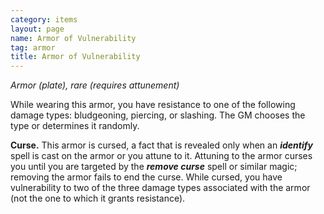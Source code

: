 ```yaml
---
category: items
layout: page
name: Armor of Vulnerability
tag: armor
title: Armor of Vulnerability 
---
```

_Armor (plate), rare (requires attunement)_ 

While wearing this armor, you have resistance to one of the following damage types: bludgeoning, piercing, or slashing. The GM chooses the type or determines it randomly.

**Curse.** This armor is cursed, a fact that is revealed only when an **_identify_** spell is cast on the armor or you attune to it. Attuning to the armor curses you until you are targeted by the **_remove curse_** spell or similar magic; removing the armor fails to end the curse. While cursed, you have vulnerability to two of the three damage types associated with the armor (not the one to which it grants resistance). 
